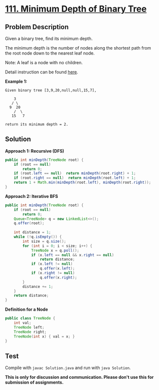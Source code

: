 # [111. Minimum Depth of Binary Tree][title]

## Problem Description

Given a binary tree, find its minimum depth.

The minimum depth is the number of nodes along the shortest path from the root node down to the nearest leaf node.

Note: A leaf is a node with no children.

Detail instruction can be found [here][title].

**Example 1:**

```
Given binary tree [3,9,20,null,null,15,7],

    3
   / \
  9  20
    /  \
   15   7

return its minimum depth = 2.
```

## Solution

**Approach 1: Recursive (DFS)**

```java
public int minDepth(TreeNode root) {
    if (root == null)
        return 0;
    if (root.left == null)  return minDepth(root.right) + 1;
    if (root.right == null)  return minDepth(root.left) + 1;
    return 1 + Math.min(minDepth(root.left), minDepth(root.right));
}
```

**Approach 2: Iterative BFS**

```java
public int minDepth(TreeNode root) {
    if (root == null)
        return 0;
    Queue<TreeNode> q = new LinkedList<>();
    q.offer(root);
    
    int distance = 1;
    while (!q.isEmpty()) {
        int size = q.size();
        for (int i = 0; i < size; i++) {
            TreeNode x = q.poll();
            if (x.left == null && x.right == null)
                return distance;
            if (x.left != null)
                q.offer(x.left);
            if (x.right != null)
                q.offer(x.right);
        }
        distance += 1;
    }
    return distance;
}
```

**Definition for a Node**

```java
public class TreeNode {
    int val;
    TreeNode left;
    TreeNode right;
    TreeNode(int x) { val = x; }
}
```

## Test

Compile with `javac Solution.java` and run with `java Solution`.


**This is only for discussion and communication. Please don't use this for submission of assignments.**

[title]: https://leetcode.com/problems/minimum-depth-of-binary-tree/